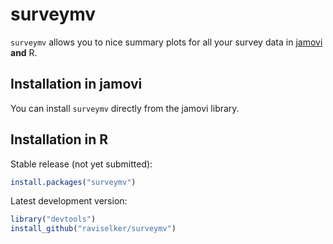 # surveymv

`surveymv` allows you to nice summary plots for all your survey data in [jamovi](https://www.jamovi.org) **and** R.

## Installation in jamovi

You can install `surveymv` directly from the jamovi library.

## Installation in R

Stable release (not yet submitted):
```r
install.packages("surveymv")
```
Latest development version: 
```r
library("devtools")
install_github("raviselker/surveymv")
```